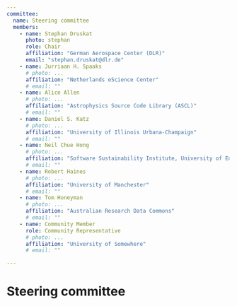 ```yaml
---
committee:
  name: Steering committee
  members:
    - name: Stephan Druskat
      photo: stephan
      role: Chair
      affiliation: "German Aerospace Center (DLR)"
      email: "stephan.druskat@dlr.de"
    - name: Jurriaan H. Spaaks
      # photo: ...
      affiliation: "Netherlands eScience Center"
      # email: ""
    - name: Alice Allen
      # photo: ...
      affiliation: "Astrophysics Source Code Library (ASCL)"
      # email: ""
    - name: Daniel S. Katz
      # photo: ...
      affiliation: "University of Illinois Urbana-Champaign"
      # email: ""
    - name: Neil Chue Hong
      # photo: ...
      affiliation: "Software Sustainability Institute, University of Edinburgh"
      # email: ""
    - name: Robert Haines
      # photo: ...
      affiliation: "University of Manchester"
      # email: ""
    - name: Tom Honeyman
      # photo: ...
      affiliation: "Australian Research Data Commons"
      # email: ""
    - name: Community Member
      role: Community Representative
      # photo: ...
      affiliation: "University of Somewhere"
      # email: ""

---
```


# Steering committee